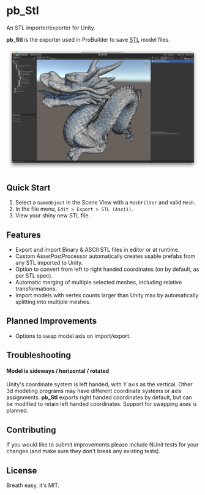 # pb_Stl

An STL importer/exporter for Unity.

**pb_Stl** is the exporter used in ProBuilder to save [STL](http://paulbourke.net/dataformats/stl/) model files.

![stanford_dragon](stanford_dragon.png)

## Quick Start

1. Select a `GameObject` in the Scene View with a `MeshFilter` and valid `Mesh`.
1. In the file menu,  `Edit > Export > STL (Ascii)`.
1. View your shiny new STL file.

## Features

- Export and import Binary & ASCII STL files in editor or at runtime.
- Custom AssetPostProcessor automatically creates usable prefabs from any STL imported to Unity.
- Option to convert from left to right handed coordinates (on by default, as per STL spec).
- Automatic merging of multiple selected meshes, including relative transformations.
- Import models with vertex counts larger than Unity max by automatically splitting into multiple meshes.

## Planned Improvements

- Options to swap model axis on import/export.

## Troubleshooting

#### Model is sideways / horizontal / rotated

Unity's coordinate system is left handed, with Y axis as the vertical.  Other 3d modeling programs may have different coordinate systems or axis assignments.  **pb_Stl** exports right handed coordinates by default, but can be modified to retain left handed coordinates.  Support for swapping axes is planned.

## Contributing

If you would like to submit improvements please include NUnit tests for your changes (and make sure they don't break any existing tests).

## License

Breath easy, it's MIT.
